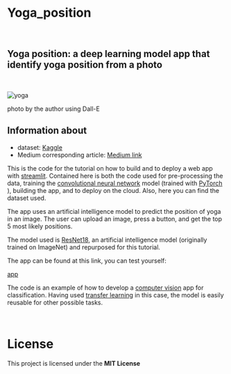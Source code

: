 # Yoga_position

&nbsp;
## Yoga position: a deep learning model app that identify yoga position from a photo

&nbsp;


![yoga](https://github.com/SalvatoreRa/Yoga_position/blob/main/DALL%C2%B7E%202022-11-15%2015.55.47%20-%20digital%20art%20of%20a%20humanoide%20android%20doing%20yoga%20in%20a%20park,%20high%20quality,%204k.png?raw=true')

photo by the author using Dall-E
&nbsp;
## Information about

* dataset: [Kaggle](https://www.kaggle.com/datasets/tr1gg3rtrash/yoga-posture-dataset)
* Medium corresponding article: [Medium link]()

This is the code for the tutorial on how to build and to deploy a web app with [streamlit](https://docs.streamlit.io/). Contained here is both the code used for pre-processing the data, training the [convolutional neural network](https://en.wikipedia.org/wiki/Convolutional_neural_network) model (trained with [PyTorch](https://pytorch.org/) ),  building the app, and to deploy on the cloud. Also, here you can find the dataset used.

The app uses an artificial intelligence model to predict the position of yoga in an image. The user can upload an image, press a button, and get the top 5 most likely positions.

The model used is [ResNet18](https://pytorch.org/vision/main/models/generated/torchvision.models.resnet18.html), an artificial intelligence model (originally trained on ImageNet) and repurposed for this tutorial.

The app can be found at this link, you can test yourself:

[app](https://salvatorera-yoga-position-yoga-model-8um8ih.streamlit.app/)

The code is an example of how to develop a [computer vision](https://en.wikipedia.org/wiki/Computer_vision) app for classification. Having used [transfer learning](https://cs231n.github.io/transfer-learning/) in this case, the model is easily reusable for other possible tasks. 


&nbsp;

# License

This project is licensed under the **MIT License** 


